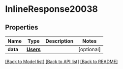 # InlineResponse20038

## Properties
Name | Type | Description | Notes
------------ | ------------- | ------------- | -------------
**data** | [**Users**](Users.md) |  | [optional] 

[[Back to Model list]](../README.md#documentation-for-models) [[Back to API list]](../README.md#documentation-for-api-endpoints) [[Back to README]](../README.md)

